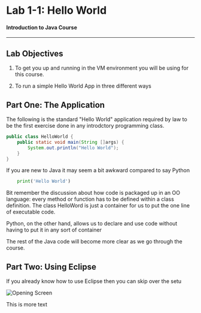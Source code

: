 # Lab 1-1: Hello World
#### Introduction to Java Course
---
## Lab Objectives

1. To get you up and running in the VM environment you will be using for this course.

2. To run a simple Hello World App in three different ways

## Part One: The Application

The following is the standard "Hello World" application required by law to be the first exercise done in any introdctory programming class.

```java
public class HelloWorld {
    public static void main(String []args) {
        System.out.println("Hello World");
    }
}
```

If you are new to Java it may seem a bit awkward compared to say Python

```python
    print('Hello World')
```

Bit remember the discussion about how code is packaged up in an OO language: every method or function has to be defined within a class definition. The class HelloWord is just a container for us to put the one line of executable code.

Python, on the other hand, allows us to declare and use code without having to put it in any sort of container 

The rest of the Java code will become more clear as we go through the course.

## Part Two: Using Eclipse

If you already know how to use Eclipse then you can skip over the setu

![Opening Screen](./images/lab1-openingscreen.png?raw=true)


This is more text
